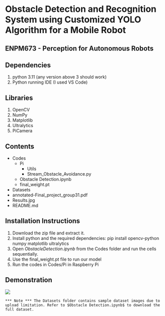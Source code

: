 # Obstacle Detection and Recognition System using Customized YOLO Algorithm for a Mobile Robot
## ENPM673 - Perception for Autonomous Robots

## Dependencies
1. python 3.11 (any version above 3 should work)
2. Python running IDE (I used VS Code)

## Libraries
1. OpenCV
2. NumPy
3. Matplotlib
4. Ultralytics
5. PiCamera

## Contents
- Codes
    - Pi
        - Utils
        - Stream_Obstacle_Avoidance.py
    - Obstacle Detection.ipynb
    - final_weight.pt
- Datasets
- annotated-Final_project_group31.pdf
- Results.jpg
- README.md

## Installation Instructions
1. Download the zip file and extract it.
2. Install python and the required dependencies: pip install opencv-python numpy matplotlib ultralytics
3. Open $Obstacle Detection.ipynb$ from the Codes folder and run the cells sequentially.
4. Use the final_weight.pt file to run our model
5. Run the codes in Codes/Pi in Raspberry Pi

## Demonstration
![](https://github.com/vishnumandala/Obstacle-Detection-and-Recognition-System-using-Customized-YOLO-Algorithm-for-a-Mobile-Robot/blob/main/Demonstration.gif)

``
 *** Note ***
The Datasets folder contains sample dataset images due to upload limitation. Refer to $Obstacle Detection.ipynb$ to download the full dataset.
``


